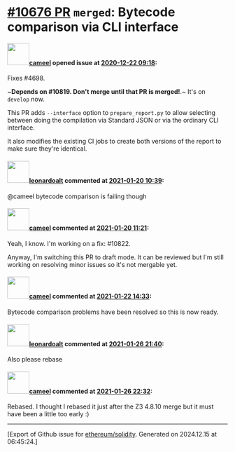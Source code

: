 # [\#10676 PR](https://github.com/ethereum/solidity/pull/10676) `merged`: Bytecode comparison via CLI interface

#### <img src="https://avatars.githubusercontent.com/u/137030?v=4" width="50">[cameel](https://github.com/cameel) opened issue at [2020-12-22 09:18](https://github.com/ethereum/solidity/pull/10676):

Fixes #4698.

~**Depends on #10819. Don't merge until that PR is merged!**.~ It's on `develop` now.

This PR adds `--interface` option to `prepare_report.py` to allow selecting between doing the compilation via Standard JSON or via the ordinary CLI interface.

It also modifies the existing CI jobs to create both versions of the report to make sure they're identical.

#### <img src="https://avatars.githubusercontent.com/u/504195?u=ce2facd14af9fd474ebff49f0d44891f56f7500f&v=4" width="50">[leonardoalt](https://github.com/leonardoalt) commented at [2021-01-20 10:39](https://github.com/ethereum/solidity/pull/10676#issuecomment-763511129):

@cameel bytecode comparison is failing though

#### <img src="https://avatars.githubusercontent.com/u/137030?v=4" width="50">[cameel](https://github.com/cameel) commented at [2021-01-20 11:21](https://github.com/ethereum/solidity/pull/10676#issuecomment-763536054):

Yeah, I know. I'm working on a fix: #10822.

Anyway, I'm switching this PR to draft mode. It can be reviewed but I'm still working on resolving minor issues so it's not mergable yet.

#### <img src="https://avatars.githubusercontent.com/u/137030?v=4" width="50">[cameel](https://github.com/cameel) commented at [2021-01-22 14:33](https://github.com/ethereum/solidity/pull/10676#issuecomment-765442517):

Bytecode comparison problems have been resolved so this is now ready.

#### <img src="https://avatars.githubusercontent.com/u/504195?u=ce2facd14af9fd474ebff49f0d44891f56f7500f&v=4" width="50">[leonardoalt](https://github.com/leonardoalt) commented at [2021-01-26 21:40](https://github.com/ethereum/solidity/pull/10676#issuecomment-767845666):

Also please rebase

#### <img src="https://avatars.githubusercontent.com/u/137030?v=4" width="50">[cameel](https://github.com/cameel) commented at [2021-01-26 22:32](https://github.com/ethereum/solidity/pull/10676#issuecomment-767871202):

Rebased. I thought I rebased it just after the Z3 4.8.10 merge but it must have been a little too early :)


-------------------------------------------------------------------------------



[Export of Github issue for [ethereum/solidity](https://github.com/ethereum/solidity). Generated on 2024.12.15 at 06:45:24.]
